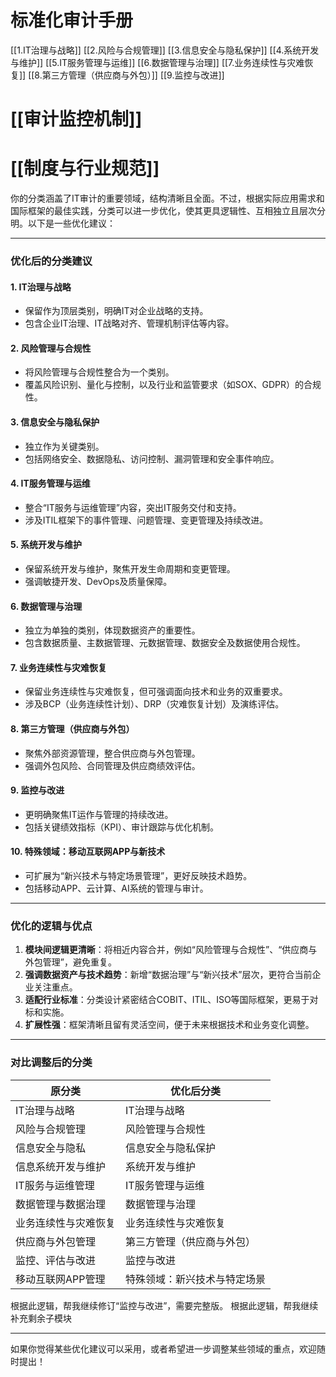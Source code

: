 # 标准化审计手册

[[1.IT治理与战略]]
[[2.风险与合规管理]]
[[3.信息安全与隐私保护]]
[[4.系统开发与维护]]
[[5.IT服务管理与运维]]
[[6.数据管理与治理]]
[[7.业务连续性与灾难恢复]]
[[8.第三方管理（供应商与外包）]]
[[9.监控与改进]]

# [[审计监控机制]]

# [[制度与行业规范]]



你的分类涵盖了IT审计的重要领域，结构清晰且全面。不过，根据实际应用需求和国际框架的最佳实践，分类可以进一步优化，使其更具逻辑性、互相独立且层次分明。以下是一些优化建议：

---

### **优化后的分类建议**

#### **1. IT治理与战略**

- 保留作为顶层类别，明确IT对企业战略的支持。
- 包含企业IT治理、IT战略对齐、管理机制评估等内容。

#### **2. 风险管理与合规性**

- 将风险管理与合规性整合为一个类别。
- 覆盖风险识别、量化与控制，以及行业和监管要求（如SOX、GDPR）的合规性。

#### **3. 信息安全与隐私保护**

- 独立作为关键类别。
- 包括网络安全、数据隐私、访问控制、漏洞管理和安全事件响应。

#### **4. IT服务管理与运维**

- 整合“IT服务与运维管理”内容，突出IT服务交付和支持。
- 涉及ITIL框架下的事件管理、问题管理、变更管理及持续改进。

#### **5. 系统开发与维护**

- 保留系统开发与维护，聚焦开发生命周期和变更管理。
- 强调敏捷开发、DevOps及质量保障。

#### **6. 数据管理与治理**

- 独立为单独的类别，体现数据资产的重要性。
- 包含数据质量、主数据管理、元数据管理、数据安全及数据使用合规性。

#### **7. 业务连续性与灾难恢复**

- 保留业务连续性与灾难恢复，但可强调面向技术和业务的双重要求。
- 涉及BCP（业务连续性计划）、DRP（灾难恢复计划）及演练评估。

#### **8. 第三方管理（供应商与外包）**

- 聚焦外部资源管理，整合供应商与外包管理。
- 强调外包风险、合同管理及供应商绩效评估。

#### **9. 监控与改进**

- 更明确聚焦IT运作与管理的持续改进。
- 包括关键绩效指标（KPI）、审计跟踪与优化机制。

#### **10. 特殊领域：移动互联网APP与新技术**

- 可扩展为“新兴技术与特定场景管理”，更好反映技术趋势。
- 包括移动APP、云计算、AI系统的管理与审计。

---

### **优化的逻辑与优点**

1. **模块间逻辑更清晰**：将相近内容合并，例如“风险管理与合规性”、“供应商与外包管理”，避免重复。
2. **强调数据资产与技术趋势**：新增“数据治理”与“新兴技术”层次，更符合当前企业关注重点。
3. **适配行业标准**：分类设计紧密结合COBIT、ITIL、ISO等国际框架，更易于对标和实施。
4. **扩展性强**：框架清晰且留有灵活空间，便于未来根据技术和业务变化调整。

---

### **对比调整后的分类**

| 原分类        | 优化后分类          |
| ---------- | -------------- |
| IT治理与战略    | IT治理与战略        |
| 风险与合规管理    | 风险管理与合规性       |
| 信息安全与隐私    | 信息安全与隐私保护      |
| 信息系统开发与维护  | 系统开发与维护        |
| IT服务与运维管理  | IT服务管理与运维      |
| 数据管理与数据治理  | 数据管理与治理        |
| 业务连续性与灾难恢复 | 业务连续性与灾难恢复     |
| 供应商与外包管理   | 第三方管理（供应商与外包）  |
| 监控、评估与改进   | 监控与改进          |
| 移动互联网APP管理 | 特殊领域：新兴技术与特定场景 |

根据此逻辑，帮我继续修订“监控与改进”，需要完整版。
根据此逻辑，帮我继续补充剩余子模块

---

如果你觉得某些优化建议可以采用，或者希望进一步调整某些领域的重点，欢迎随时提出！
